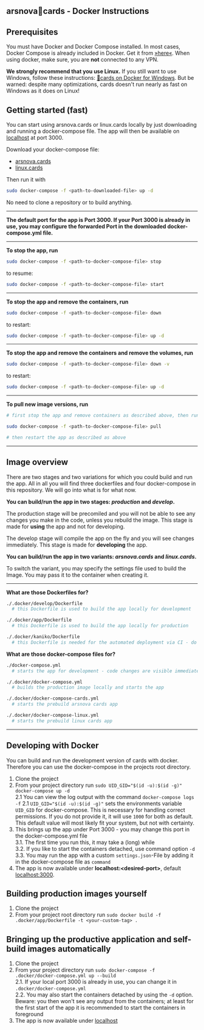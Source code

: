 arsnova🍅cards - Docker Instructions
---

## Prerequisites
You must have Docker and Docker Compose installed. In most cases, Docker Compose is already included in Docker. Get it from [»here«](https://docs.docker.com/install). When using docker, make sure, you are **not** connected to any VPN.

**We strongly recommend that you use Linux.** If you still want to use Windows, follow these instructions: [🍅cards on Docker for Windows](./docker_win_readme.md). But be warned: despite many optimizations, cards doesn't run nearly as fast on Windows as it does on Linux!

## Getting started (fast)
You can start using arsnova.cards or linux.cards locally by just downloading and running a docker-compose file. The app will then be available on [localhost](http://localhost:3000) at port 3000.

Download your docker-compose file:
- [arsnova.cards](.docker/docker-compose-cards.yml)
- [linux.cards](.docker/docker-compose-linux.yml)

Then run it with
```bash
sudo docker-compose -f <path-to-downloaded-file> up -d
```

No need to clone a repository or to build anything.

---

**The default port for the app is Port 3000. If your Port 3000 is already in use, you may configure the forwarded Port in the downloaded docker-compose.yml file.**

---

**To stop the app, run**
```bash
sudo docker-compose -f <path-to-docker-compose-file> stop
```

to resume:
```bash
sudo docker-compose -f <path-to-docker-compose-file> start
```

---

**To stop the app and remove the containers, run**
```bash
sudo docker-compose -f <path-to-docker-compose-file> down
```

to restart:
```bash
sudo docker-compose -f <path-to-docker-compose-file> up -d
```

---

**To stop the app and remove the containers and remove the volumes, run**
```bash
sudo docker-compose -f <path-to-docker-compose-file> down -v
```

to restart:
```bash
sudo docker-compose -f <path-to-docker-compose-file> up -d
```

---

**To pull new image versions, run**
```bash
# first stop the app and remove containers as described above, then run

sudo docker-compose -f <path-to-docker-compose-file> pull

# then restart the app as described as above
```

---

## Image overview
There are two stages and two variations for which you could build and run the app. All in all you will find three dockerfiles and four docker-compose in this repository. We will go into what is for what now.

**You can build/run the app in two stages: _production_ and _develop_.**

The production stage will be precomiled and you will not be able to see any changes you make in the code, unless you rebuild the image. This stage is made for **using** the app and not for developing.

The develop stage will compile the app on the fly and you will see changes immediately. This stage is made for **developing** the app.

**You can build/run the app in two variants: _arsnova.cards_ and _linux.cards_.**

To switch the variant, you may specify the settings file used to build the Image. You may pass it to the container when creating it.

---

**What are those Dockerfiles for?**
```bash
./.docker/develop/Dockerfile
  # this Dockerfile is used to build the app locally for development

./.docker/app/Dockerfile
  # this Dockerfile is used to build the app locally for production

./.docker/kaniko/Dockerfile
  # this Dockerfile is needed for the automated deployment via CI - do not change it unless you know what you are doing
```

**What are those docker-compose files for?**
```bash
./docker-compose.yml
  # starts the app for development - code changes are visible immediately

./.docker/docker-compose.yml
  # builds the production image locally and starts the app

./.docker/docker-compose-cards.yml
  # starts the prebuild arsnova cards app

./.docker/docker-compose-linux.yml
  # starts the prebuild linux cards app
```

---

## Developing with Docker
You can build and run the development version of cards with docker. Therefore you can use the docker-compose in the projects root directory.
1. Clone the project
2. From your project directory run `sudo UID_GID="$(id -u):$(id -g)" docker-compose up -d`\
2.1 You can view the log output with the command `docker-compose logs -f`
2.1 `UID_GID="$(id -u):$(id -g)"` sets the environments variable `UID_GID` for docker-compose. This is necessary for handling correct permissions. If you do not provide it, it will use `1000` for both as default. This default value will most likely fit your system, but not with certainty.
3. This brings up the app under Port 3000 - you may change this port in the docker-compose.yml file\
3.1. The first time you run this, it may take a (long) while\
3.2. If you like to start the containers detached, use command option `-d`\
3.3. You may run the app with a custom `settings.json`-File by adding it in the docker-compose file as `command`
4. The app is now available under **localhost:\<desired-port\>**, default [localhost:3000](http://localhost:3000).

## Building production images yourself
1. Clone the project
2. From your project root directory run `sudo docker build -f .docker/app/Dockerfile -t <your-custom-tag> .`

## Bringing up the productive application and self-build images automatically
1. Clone the project
2. From your project directory run `sudo docker-compose -f .docker/docker-compose.yml up --build`\
  2.1. If your local port 3000 is already in use, you can change it in `.docker/docker-compose.yml`\
  2.2. You may also start the containers detached by using the `-d` option. Beware: you then won't see any output from the containers; at least for the first start of the app it is recommended to start the containers in foreground
3. The app is now available under [localhost](http://localhost:3000)
